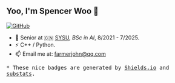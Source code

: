 ## Yoo, I'm Spencer Woo 👋

[![GitHub](https://img.shields.io/badge/dynamic/json?logo=github&label=GitHub&labelColor=2C2E43&color=2C2E43&query=%24.count&url=https%3A%2F%2Fapi.swo.moe%2Fstats%2Fgithub%2FFarmerJohnLYH)](https://github.com/FarmerJohnLYH)

- 🍻 Senior at 🇨🇳 [SYSU](https://www.sysu.edu.cn/), _BSc in AI_, 8/2021 - 7/2025. 
- ⚡ C++ / Python.
- 📫 Email me at: [farmerjohn@qq.com](mailto:farmerjohn@qq.com)

<samp>* These nice badges are generated by <a href="https://shields.io/">Shields.io</a> and <a href="https://github.com/spencerwooo/substats">substats</a>.</samp>

